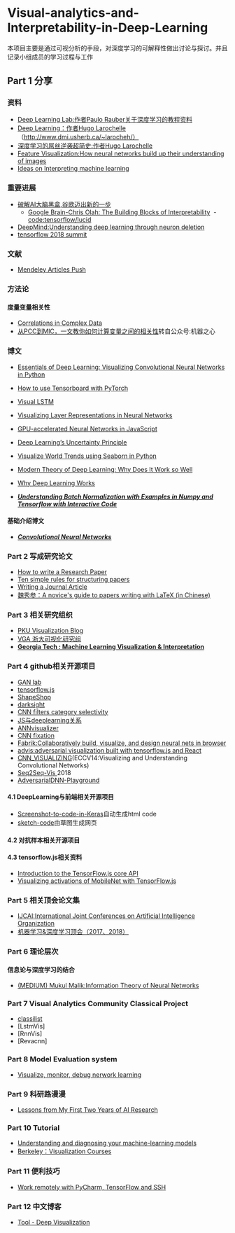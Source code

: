 
# Visual-analytics-and-Interpretability-in-Deep-Learning
本项目主要是通过可视分析的手段，对深度学习的可解释性做出讨论与探讨。并且记录小组成员的学习过程与工作
## Part 1 分享
### 资料
- [Deep Learning Lab:作者Paulo Rauber关于深度学习的教程资料](http://paulorauber.com/slides/deep_learning_lab.pdf)
- [Deep Learning：作者Hugo Larochelle](http://deeplearning.net/)（http://www.dmi.usherb.ca/~larocheh/）
- [深度学习的屌丝逆袭超简史:作者Hugo Larochelle](https://zhuanlan.zhihu.com/p/24981587)
- [Feature Visualization:How neural networks build up their understanding of images](https://distill.pub/2017/feature-visualization/)
- [Ideas on Interpreting machine learning](https://www.oreilly.com/ideas/ideas-on-interpreting-machine-learning)
### 重要进展
- [破解AI大脑黑盒,谷歌迈出新的一步](https://zhuanlan.zhihu.com/p/34306323)
  - [Google Brain-Chris Olah: The Building Blocks of Interpretability](https://distill.pub/2018/building-blocks/)
  - [code:tensorflow/lucid](https://github.com/tensorflow/lucid)
- [DeepMind:Understanding deep learning through neuron deletion](https://deepmind.com/blog/understanding-deep-learning-through-neuron-deletion/)
- [tensorflow 2018 summit](https://medium.com/tensorflow/highlights-from-tensorflow-developer-summit-2018-cd86615714b2)
### 文献
- [Mendeley Articles Push](https://www.mendeley.com/suggest/)
### 方法论
#### 度量变量相关性
- [Correlations in Complex Data](https://medium.freecodecamp.org/how-machines-make-predictions-finding-correlations-in-complex-data-dfd9f0d87889)
- [从PCC到MIC，一文教你如何计算变量之间的相关性](https://www.jiqizhixin.com/articles/how-machines-make-predictions-finding-correlations-in-complex-data)转自公众号:机器之心
### 博文
- [Essentials of Deep Learning: Visualizing Convolutional Neural Networks in Python](https://www.analyticsvidhya.com/blog/2018/03/essentials-of-deep-learning-visualizing-convolutional-neural-networks/)

- [How to use Tensorboard with PyTorch](http://www.erogol.com/use-tensorboard-pytorch/)
- [Visual LSTM](https://medium.com/asap-report/visualizing-lstm-networks-part-i-f1d3fa6aace7)
- [Visualizing Layer Representations in Neural Networks](https://becominghuman.ai/visualizing-representations-bd9b62447e38)
- [GPU-accelerated Neural Networks in JavaScript](https://towardsdatascience.com/gpu-accelerated-neural-networks-in-javascript-195d6f8e69ef)
- [Deep Learning’s Uncertainty Principle](https://medium.com/intuitionmachine/deep-learnings-uncertainty-principle-13f3ffdd15ce)
- [Visualize World Trends using Seaborn in Python](https://towardsdatascience.com/visualize-world-trends-using-seaborn-in-python-2e563e7d35da)
- [Modern Theory of Deep Learning: Why Does It Work so Well](https://medium.com/mlreview/modern-theory-of-deep-learning-why-does-it-works-so-well-9ee1f7fb2808)
- [Why Deep Learning Works](https://artificial-understanding.com/why-deep-learning-works-1b0184686af6)
- ***[Understanding Batch Normalization with Examples in Numpy and Tensorflow with Interactive Code](https://towardsdatascience.com/understanding-batch-normalization-with-examples-in-numpy-and-tensorflow-with-interactive-code-7f59bb126642)***
#### 基础介绍博文
- ***[Convolutional Neural Networks](https://hackernoon.com/dl05-convolutional-neural-networks-1d3bb7fff586)***
### Part 2 写成研究论文
- [How to write a Research Paper](https://mp.weixin.qq.com/s?__biz=MzI5NTIxNTg0OA==&mid=2247490204&idx=2&sn=030f76134e9f2b72834af99a0e806201&chksm=ec57ad1bdb20240dddff0ab6c6d26bae138441375b27228b197d97f8f44e2277bb232965e6c4&mpshare=1&scene=1&srcid=0325omBbejnxDWkEHeQIt3ee&pass_ticket=vJFsXqYY2N3CbNbhe5p0mtpkOod8RFPqF6ry3ZzHLo94tdbcSWLkhSk%2BdVTmOZpX#rd)
- [Ten simple rules for structuring papers](http://journals.plos.org/ploscompbiol/article?id=10.1371%2Fjournal.pcbi.1005619)
- [Writing a Journal Article](https://koreatesol.org/sites/default/files/pdf/QuickGuide-to-Journal-Article-Writing.pdf)
- [魏秀参：A novice's guide to papers writing with LaTeX (in Chinese)](https://weibo.com/ttarticle/p/show?id=2309403955741387052924)
### Part 3 相关研究组织
- [PKU Visualization Blog](http://vis.pku.edu.cn/blog/sample-page/)
- [VGA 浙大可视化研究组](http://www.cad.zju.edu.cn/home/vagblog/)
- **[Georgia Tech : Machine Learning Visualization & Interpretation](https://poloclub.github.io/#research)**
### Part 4 github相关开源项目
- [GAN lab](https://github.com/poloclub/ganlab)
- [tensorflow.js](https://github.com/tensorflow/tfjs)
- [ShapeShop](https://github.com/fredhohman/shapeshop)
- [darksight](https://github.com/xukai92/darksight)
- [CNN filters category selectivity](https://github.com/taneta/category_selectivity_cnn)
- [JS与deeplearning关系](https://zhuanlan.zhihu.com/p/31753879)
- [ANNvisualizer](https://github.com/Prodicode/ann-visualizer)
- [CNN fixation](https://github.com/val-iisc/cnn-fixations)
- [Fabrik:Collaboratively build, visualize, and design neural nets in browser](https://github.com/Cloud-CV/Fabrik)
- [advis:adversarial visualization built with tensorflow.js and React](https://github.com/jaxball/advis)
- [CNN_VISUALIZING](https://github.com/mx54039q/CNN_VISUALIZING)(ECCV14:Visualizing and Understanding Convolutional Networks)
- [Seq2Seq-Vis ](https://github.com/HendrikStrobelt/Seq2Seq-Vis)2018
- [AdversarialDNN-Playground](https://github.com/QData/AdversarialDNN-Playground)
#### 4.1 DeepLearning与前端相关开源项目
- [Screenshot-to-code-in-Keras](https://github.com/emilwallner/Screenshot-to-code-in-Keras)自动生成html code
- [sketch-code](https://github.com/ashnkumar/sketch-code)由草图生成网页
#### 4.2 对抗样本相关开源项目
#### 4.3 tensorflow.js相关资料
- [Introduction to the TensorFlow.js core API](https://beta.observablehq.com/@nsthorat/introduction-to-deeplearn-js)
- [Visualizing activations of MobileNet with TensorFlow.js](https://beta.observablehq.com/@nsthorat/visualizing-activations-of-mobilenet-with-tensorflow-js)
### Part 5 相关顶会论文集
- [IJCAI:International Joint Conferences on Artificial Intelligence Organization](https://www.ijcai.org/proceedings/2017/)
- [机器学习&深度学习顶会（2017、2018）](https://northconcepts.com/blog/2017/11/30/machine-learning-artificial-intelligence-conferences/)
### Part 6 理论层次
#### 信息论与深度学习的结合
- [(MEDIUM) Mukul Malik:Information Theory of Neural Networks](https://towardsdatascience.com/information-theory-of-neural-networks-ad4053f8e177)
### Part 7 Visual Analytics Community Classical Project
- [classilist](https://github.com/katehara/classilist)
- [LstmVis]
- [RnnVis]
- [Revacnn]
### Part 8 Model Evaluation system
- [Visualize, monitor, debug nerwork learning](https://deeplearning4j.org/visualization)
### Part 9 科研路漫漫
- [Lessons from My First Two Years of AI Research](http://web.mit.edu/tslvr/www/lessons_two_years.html)
### Part 10 Tutorial
- [Understanding and diagnosing your machine-learning models](gael-varoquaux.info/interpreting_ml_tuto/)
- [Berkeley：Visualization Courses](http://vis.berkeley.edu/courses/)
### Part 11 便利技巧
- [Work remotely with PyCharm, TensorFlow and SSH](https://medium.com/@erikhallstrm/work-remotely-with-pycharm-tensorflow-and-ssh-c60564be862d)
### Part 12 中文博客
- [Tool - Deep Visualization](http://www.cnblogs.com/jesse123/p/7101649.html)






